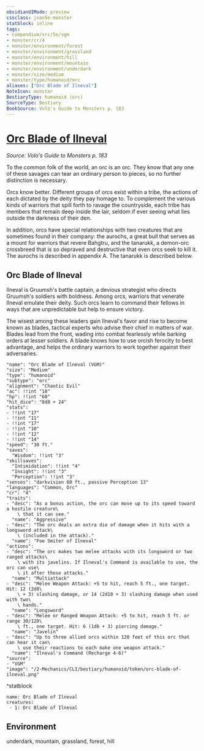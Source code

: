 ```yaml
---
obsidianUIMode: preview
cssclass: json5e-monster
statblock: inline
tags:
- compendium/src/5e/vgm
- monster/cr/4
- monster/environment/forest
- monster/environment/grassland
- monster/environment/hill
- monster/environment/mountain
- monster/environment/underdark
- monster/size/medium
- monster/type/humanoid/orc
aliases: ["Orc Blade of Ilneval"]
NoteIcon: monster
BestiaryType: humanoid (orc)
SourceType: Bestiary
BookSource: Volo's Guide to Monsters p. 183
---
```

# [Orc Blade of Ilneval](2-Mechanics/CLI/bestiary/humanoid/orc-blade-of-ilneval-vgm.md)
*Source: Volo's Guide to Monsters p. 183*  

To the common folk of the world, an orc is an orc. They know that any one of these savages can tear an ordinary person to pieces, so no further distinction is necessary.

Orcs know better. Different groups of orcs exist within a tribe, the actions of each dictated by the deity they pay homage to. To complement the various kinds of warriors that spill forth to ravage the countryside, each tribe has members that remain deep inside the lair, seldom if ever seeing what lies outside the darkness of their den.

In addition, orcs have special relationships with two creatures that are sometimes found in their company: the aurochs, a great bull that serves as a mount for warriors that revere Bahgtru, and the tanarukk, a demon-orc crossbreed that is so depraved and destructive that even orcs seek to kill it. The aurochs is described in appendix A. The tanarukk is described below.

## Orc Blade of Ilneval

Ilneval is Gruumsh's battle captain, a devious strategist who directs Gruumsh's soldiers with boldness. Among orcs, warriors that venerate Ilneval emulate their deity. Such orcs learn to command their fellows in ways that are unpredictable but help to ensure victory.

The wisest among these leaders gain Ilneval's favor and rise to become known as blades, tactical experts who advise their chief in matters of war. Blades lead from the front, wading into combat fearlessly while barking orders at lesser soldiers. A blade knows how to use orcish ferocity to best advantage, and helps the ordinary warriors to work together against their adversaries.

```statblock
"name": "Orc Blade of Ilneval (VGM)"
"size": "Medium"
"type": "humanoid"
"subtype": "orc"
"alignment": "Chaotic Evil"
"ac": !!int "18"
"hp": !!int "60"
"hit_dice": "8d8 + 24"
"stats":
- !!int "17"
- !!int "11"
- !!int "17"
- !!int "10"
- !!int "12"
- !!int "14"
"speed": "30 ft."
"saves":
  "Wisdom": !!int "3"
"skillsaves":
  "Intimidation": !!int "4"
  "Insight": !!int "3"
  "Perception": !!int "3"
"senses": "darkvision 60 ft., passive Perception 13"
"languages": "Common, Orc"
"cr": "4"
"traits":
- "desc": "As a bonus action, the orc can move up to its speed toward a hostile creature\
    \ that it can see."
  "name": "Aggressive"
- "desc": "The orc deals an extra die of damage when it hits with a longsword attack\
    \ (included in the attack)."
  "name": "Foe Smiter of Ilneval"
"actions":
- "desc": "The orc makes two melee attacks with its longsword or two ranged attacks\
    \ with its javelins. If Ilneval's Command is available to use, the orc can use\
    \ it after these attacks."
  "name": "Multiattack"
- "desc": "Melee Weapon Attack: +5 to hit, reach 5 ft., one target. Hit: 12 (2d8\
    \ + 3) slashing damage, or 14 (2d10 + 3) slashing damage when used with two\
    \ hands."
  "name": "Longsword"
- "desc": "Melee or Ranged Weapon Attack: +5 to hit, reach 5 ft. or range 30/120\
    \ ft., one target. Hit: 6 (1d6 + 3) piercing damage."
  "name": "Javelin"
- "desc": "Up to three allied orcs within 120 feet of this orc that can hear it can\
    \ use their reactions to each make one weapon attack."
  "name": "Ilneval's Command (Recharge 4-6)"
"source":
- "VGM"
"image": "/2-Mechanics/CLI/bestiary/humanoid/token/orc-blade-of-ilneval.png"
```
^statblock

```encounter-table
name: Orc Blade of Ilneval
creatures:
 - 1: Orc Blade of Ilneval
```

## Environment

underdark, mountain, grassland, forest, hill